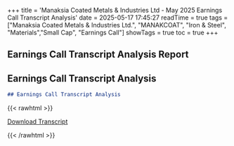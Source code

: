 +++
title = 'Manaksia Coated Metals & Industries Ltd - May 2025 Earnings Call Transcript Analysis'
date = 2025-05-17 17:45:27
readTime = true
tags = ["Manaksia Coated Metals & Industries Ltd.", "MANAKCOAT", "Iron & Steel", "Materials","Small Cap", "Earnings Call"]
showTags = true
toc = true
+++



## Earnings Call Transcript Analysis Report
## Earnings Call Transcript Analysis

```markdown
## Earnings Call Transcript Analysis
```



{{< rawhtml >}}

<div class="button-container">    
    <a href="https://www.bseindia.com/stockinfo/AnnPdfOpen.aspx?Pname=4ccc0999-2fca-4ff0-ba5a-afde0d9f2726.pdf" target="_blank" class="report-button">
      <i class="fas fa-file-pdf"></i> Download Transcript
    </a>
</div>
    
{{< /rawhtml >}}
